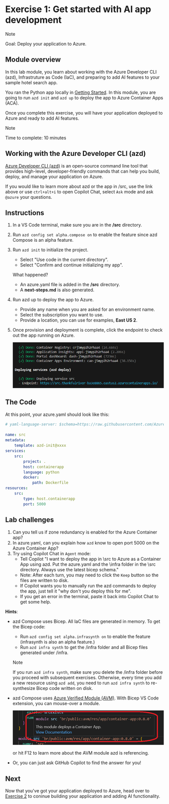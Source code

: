 # Exercise 1: Get started with AI app development

> [!Note]
> Goal: Deploy your application to Azure.

## Module overview

In this lab module, you learn about working with the Azure Developer CLI (azd), Infrastruture as Code (IaC), and preparing to add AI features to your sample hotel search app.

You ran the Python app locally in [Getting Started](getting-started.md). In this module, you are going to run `azd init` and `azd up` to deploy the app to Azure Container Apps (ACA).

Once you complete this exercise, you will have your application deployed to Azure and ready to add AI features.

> [!NOTE]
> Time to complete: 10 minutes

## Working with the Azure Developer CLI (azd)

[Azure Developer CLI (azd)](https://aka.ms/azd) is an open-source command line tool that provides high-level, developer-friendly commands that can help you build, deploy, and manage your application on Azure. 

If you would like to learn more about azd or the app in /src, use the link above or use `ctrl+alt+i` to open Copilot Chat, select `Ask` mode and ask `@azure` your questions.

## Instructions
1. In a VS Code terminal, make sure you are in the **/src** directory. 
1. Run `azd config set alpha.compose on` to enable the feature since azd Compose is an alpha feature.
1. Run `azd init` to initialize the project.
    * Select "Use code in the current directory".
    * Select "Confirm and continue initializing my app".

    What happened?
    * An azure.yaml file is added in the **/src** directory.
    * A **next-steps.md** is also generated.

1. Run azd up to deploy the app to Azure.
    * Provide any name when you are asked for an environment name.
    * Select the subscription you want to use.
    * Provide a location, you can use for examples, **East US 2**.
1. Once provision and deployment is complete, click the endpoint to check out the app running on Azure.

    ![azd up](/Lab-Instructions/Images/1.azd-up-done.png)

## The Code

At this point, your azure.yaml should look like this:

``` yaml
# yaml-language-server: $schema=https://raw.githubusercontent.com/Azure/azure-dev/main/schemas/alpha/azure.yaml.json

name: src
metadata:
    template: azd-init@xxxx
services:
    src:
        project: .
        host: containerapp
        language: python
        docker:
            path: Dockerfile
resources:
    src:
        type: host.containerapp
        port: 5000
```

## Lab challenges

1. Can you tell us if zone redundancy is enabled for the Azure Container app?
1. In azure.yaml, can you explain how `azd` know to open port 5000 on the Azure Container App?
1. Try using Copilot Chat in `Agent` mode:
    - Tell Copilot "I want to deploy the app in \src to Azure as a Container App using azd. Put the azure.yaml and the \infra folder in the \src directory. Always use the latest bicep schema." 
    - Note: After each turn, you may need to click the `Keep` button so the files are written to disk.
    - If Copilot wants you to manually run the azd commands to deploy the app, just tell it "why don't you deploy this for me".
    - If you get an error in the terminal, paste it back into Copilot Chat to get some help.

**Hints**: 
* azd Compose uses Bicep. All IaC files are generated in memory. To get the Bicep code:
    * Run `azd config set alpha.infrasynth on` to enable the feature (infrasynth is also an alpha feature.)
    * Run `azd infra synth` to get the /infra folder and all Bicep files generated under /infra.

    > [!NOTE]
    > If you run `azd infra synth`, make sure you delete the /infra folder before you proceed with subsequent exercises. Otherwise, every time you add a new resource using `azd add`, you need to run `azd infra synth` to re-synthesize Bicep code written on disk. 

* azd Compose uses [Azure Verified Module (AVM)](https://aka.ms/AVM). With Bicep VS Code extension, you can mouse-over a module.

    ![Mouse over module name](/Lab-Instructions/Images/1.mouse-over-avm.png)
    
    or hit F12 to learn more about the AVM module azd is referencing.
* Or, you can just ask GitHub Copilot to find the answer for you!

## Next
Now that you've got your application deployed to Azure, head over to [Exercise 2](/Lab-Instructions/Exercise-2.md) to coninue building your application and adding AI functionality.
 
